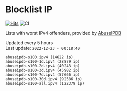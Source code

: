# Blocklist IP

[![Hits](https://hits.seeyoufarm.com/api/count/incr/badge.svg?url=https%3A%2F%2Fgithub.com%2Fborestad%2Fblocklist-ip%2F&count_bg=%2379C83D&title_bg=%23555555&icon=&icon_color=%23E7E7E7&title=hits&edge_flat=false)](https://hits.seeyoufarm.com)  ![CI](https://img.shields.io/github/workflow/status/borestad/blocklist-ip/CI?style=flat-square)

Lists with worst IPv4 offenders, provided by [AbuseIPDB](https://www.abuseipdb.com/)

<!-- FOOTER-PLACEHOLDER -->
Updated every 5 hours<br>
Last update: `2022-12-23 - 00:18:40`
```
abuseipdb-s100.ipv4 (14622 ip)
abuseipdb-s100-1d.ipv4 (28879 ip)
abuseipdb-s100-2d.ipv4 (40243 ip)
abuseipdb-s100-3d.ipv4 (45982 ip)
abuseipdb-s100-7d.ipv4 (57666 ip)
abuseipdb-s100-30d.ipv4 (92586 ip)
abuseipdb-s100-all.ipv4 (122379 ip)
```
